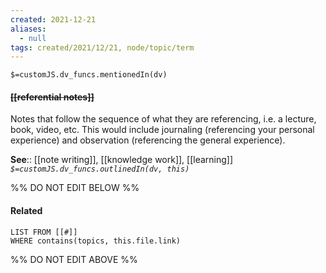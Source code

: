 ```yaml
---
created: 2021-12-21 
aliases:
  - null
tags: created/2021/12/21, node/topic/term
---
```

`$=customJS.dv_funcs.mentionedIn(dv)`

#### <s class="topic-title">[[referential notes]]</s>

Notes that follow the sequence of what they are referencing, i.e. a lecture, book, video, etc.
This would include journaling (referencing your personal experience) and observation (referencing the general experience).

**See**:: [[note writing]], [[knowledge work]], [[learning]]
*`$=customJS.dv_funcs.outlinedIn(dv, this)`*

%% DO NOT EDIT BELOW %%
#### Related 
```dataview
LIST FROM [[#]]
WHERE contains(topics, this.file.link)
```
%% DO NOT EDIT ABOVE %%
